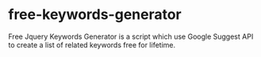 # free-keywords-generator
Free Jquery Keywords Generator is a script which use Google Suggest API to create a list of related keywords free for lifetime.
